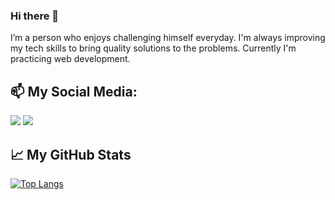 ### Hi there 👋
I’m a person who enjoys challenging himself everyday. I'm always improving my tech skills to bring quality solutions to the problems. Currently I'm practicing web development.

📫 My Social Media:
---
<a href="https://www.linkedin.com/in/piero-pilco-reynoso"><img src="https://img.shields.io/badge/LinkedIn-0077B5?style=for-the-badge&logo=linkedin&logoColor=white"></img></a>
<a href="https://twitter.com/ppr2k"><img src="https://img.shields.io/badge/Twitter-1DA1F2?style=for-the-badge&logo=twitter&logoColor=white"></img></a>

📈 My GitHub Stats
---
[![Top Langs](https://github-readme-stats.vercel.app/api/top-langs/?username=pieropr2k&layout=compact&theme=prussian)](https://github.com/pieropr2k/github-readme-stats)

<!--
**pieropr2k/pieropr2k** is a ✨ _special_ ✨ repository because its `README.md` (this file) appears on your GitHub profile.

Here are some ideas to get you started:

- 🔭 I’m currently working on ...
- 🌱 I’m currently learning ...
- 👯 I’m looking to collaborate on ...
- 🤔 I’m looking for help with ...
- 💬 Ask me about ...
- 📫 How to reach me: ...
- 😄 Pronouns: ...
- ⚡ Fun fact: ...
-->
